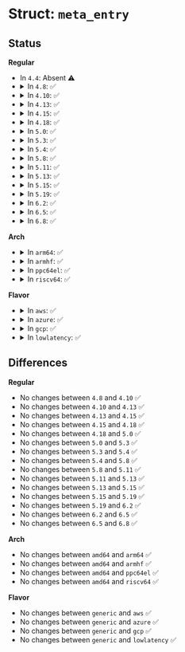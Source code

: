 # Struct: <code>meta_entry</code>

## Status
<b>Regular</b>
<ul>
<li>
In <code>4.4</code>: Absent ⚠️
</li>
<li>
<details>
<summary>In <code>4.8</code>: ✅</summary>

```c
struct meta_entry {
    u64 data_block;
    unsigned int index_block;
    short unsigned int offset;
    short unsigned int pad;
};
```
</details>
</li>
<li>
<details>
<summary>In <code>4.10</code>: ✅</summary>

```c
struct meta_entry {
    u64 data_block;
    unsigned int index_block;
    short unsigned int offset;
    short unsigned int pad;
};
```
</details>
</li>
<li>
<details>
<summary>In <code>4.13</code>: ✅</summary>

```c
struct meta_entry {
    u64 data_block;
    unsigned int index_block;
    short unsigned int offset;
    short unsigned int pad;
};
```
</details>
</li>
<li>
<details>
<summary>In <code>4.15</code>: ✅</summary>

```c
struct meta_entry {
    u64 data_block;
    unsigned int index_block;
    short unsigned int offset;
    short unsigned int pad;
};
```
</details>
</li>
<li>
<details>
<summary>In <code>4.18</code>: ✅</summary>

```c
struct meta_entry {
    u64 data_block;
    unsigned int index_block;
    short unsigned int offset;
    short unsigned int pad;
};
```
</details>
</li>
<li>
<details>
<summary>In <code>5.0</code>: ✅</summary>

```c
struct meta_entry {
    u64 data_block;
    unsigned int index_block;
    short unsigned int offset;
    short unsigned int pad;
};
```
</details>
</li>
<li>
<details>
<summary>In <code>5.3</code>: ✅</summary>

```c
struct meta_entry {
    u64 data_block;
    unsigned int index_block;
    short unsigned int offset;
    short unsigned int pad;
};
```
</details>
</li>
<li>
<details>
<summary>In <code>5.4</code>: ✅</summary>

```c
struct meta_entry {
    u64 data_block;
    unsigned int index_block;
    short unsigned int offset;
    short unsigned int pad;
};
```
</details>
</li>
<li>
<details>
<summary>In <code>5.8</code>: ✅</summary>

```c
struct meta_entry {
    u64 data_block;
    unsigned int index_block;
    short unsigned int offset;
    short unsigned int pad;
};
```
</details>
</li>
<li>
<details>
<summary>In <code>5.11</code>: ✅</summary>

```c
struct meta_entry {
    u64 data_block;
    unsigned int index_block;
    short unsigned int offset;
    short unsigned int pad;
};
```
</details>
</li>
<li>
<details>
<summary>In <code>5.13</code>: ✅</summary>

```c
struct meta_entry {
    u64 data_block;
    unsigned int index_block;
    short unsigned int offset;
    short unsigned int pad;
};
```
</details>
</li>
<li>
<details>
<summary>In <code>5.15</code>: ✅</summary>

```c
struct meta_entry {
    u64 data_block;
    unsigned int index_block;
    short unsigned int offset;
    short unsigned int pad;
};
```
</details>
</li>
<li>
<details>
<summary>In <code>5.19</code>: ✅</summary>

```c
struct meta_entry {
    u64 data_block;
    unsigned int index_block;
    short unsigned int offset;
    short unsigned int pad;
};
```
</details>
</li>
<li>
<details>
<summary>In <code>6.2</code>: ✅</summary>

```c
struct meta_entry {
    u64 data_block;
    unsigned int index_block;
    short unsigned int offset;
    short unsigned int pad;
};
```
</details>
</li>
<li>
<details>
<summary>In <code>6.5</code>: ✅</summary>

```c
struct meta_entry {
    u64 data_block;
    unsigned int index_block;
    short unsigned int offset;
    short unsigned int pad;
};
```
</details>
</li>
<li>
<details>
<summary>In <code>6.8</code>: ✅</summary>

```c
struct meta_entry {
    u64 data_block;
    unsigned int index_block;
    short unsigned int offset;
    short unsigned int pad;
};
```
</details>
</li>
</ul>
<b>Arch</b>
<ul>
<li>
<details>
<summary>In <code>arm64</code>: ✅</summary>

```c
struct meta_entry {
    u64 data_block;
    unsigned int index_block;
    short unsigned int offset;
    short unsigned int pad;
};
```
</details>
</li>
<li>
<details>
<summary>In <code>armhf</code>: ✅</summary>

```c
struct meta_entry {
    u64 data_block;
    unsigned int index_block;
    short unsigned int offset;
    short unsigned int pad;
};
```
</details>
</li>
<li>
<details>
<summary>In <code>ppc64el</code>: ✅</summary>

```c
struct meta_entry {
    u64 data_block;
    unsigned int index_block;
    short unsigned int offset;
    short unsigned int pad;
};
```
</details>
</li>
<li>
<details>
<summary>In <code>riscv64</code>: ✅</summary>

```c
struct meta_entry {
    u64 data_block;
    unsigned int index_block;
    short unsigned int offset;
    short unsigned int pad;
};
```
</details>
</li>
</ul>
<b>Flavor</b>
<ul>
<li>
<details>
<summary>In <code>aws</code>: ✅</summary>

```c
struct meta_entry {
    u64 data_block;
    unsigned int index_block;
    short unsigned int offset;
    short unsigned int pad;
};
```
</details>
</li>
<li>
<details>
<summary>In <code>azure</code>: ✅</summary>

```c
struct meta_entry {
    u64 data_block;
    unsigned int index_block;
    short unsigned int offset;
    short unsigned int pad;
};
```
</details>
</li>
<li>
<details>
<summary>In <code>gcp</code>: ✅</summary>

```c
struct meta_entry {
    u64 data_block;
    unsigned int index_block;
    short unsigned int offset;
    short unsigned int pad;
};
```
</details>
</li>
<li>
<details>
<summary>In <code>lowlatency</code>: ✅</summary>

```c
struct meta_entry {
    u64 data_block;
    unsigned int index_block;
    short unsigned int offset;
    short unsigned int pad;
};
```
</details>
</li>
</ul>

## Differences
<b>Regular</b>
<ul>
<li>
No changes between <code>4.8</code> and <code>4.10</code> ✅
</li>
<li>
No changes between <code>4.10</code> and <code>4.13</code> ✅
</li>
<li>
No changes between <code>4.13</code> and <code>4.15</code> ✅
</li>
<li>
No changes between <code>4.15</code> and <code>4.18</code> ✅
</li>
<li>
No changes between <code>4.18</code> and <code>5.0</code> ✅
</li>
<li>
No changes between <code>5.0</code> and <code>5.3</code> ✅
</li>
<li>
No changes between <code>5.3</code> and <code>5.4</code> ✅
</li>
<li>
No changes between <code>5.4</code> and <code>5.8</code> ✅
</li>
<li>
No changes between <code>5.8</code> and <code>5.11</code> ✅
</li>
<li>
No changes between <code>5.11</code> and <code>5.13</code> ✅
</li>
<li>
No changes between <code>5.13</code> and <code>5.15</code> ✅
</li>
<li>
No changes between <code>5.15</code> and <code>5.19</code> ✅
</li>
<li>
No changes between <code>5.19</code> and <code>6.2</code> ✅
</li>
<li>
No changes between <code>6.2</code> and <code>6.5</code> ✅
</li>
<li>
No changes between <code>6.5</code> and <code>6.8</code> ✅
</li>
</ul>
<b>Arch</b>
<ul>
<li>
No changes between <code>amd64</code> and <code>arm64</code> ✅
</li>
<li>
No changes between <code>amd64</code> and <code>armhf</code> ✅
</li>
<li>
No changes between <code>amd64</code> and <code>ppc64el</code> ✅
</li>
<li>
No changes between <code>amd64</code> and <code>riscv64</code> ✅
</li>
</ul>
<b>Flavor</b>
<ul>
<li>
No changes between <code>generic</code> and <code>aws</code> ✅
</li>
<li>
No changes between <code>generic</code> and <code>azure</code> ✅
</li>
<li>
No changes between <code>generic</code> and <code>gcp</code> ✅
</li>
<li>
No changes between <code>generic</code> and <code>lowlatency</code> ✅
</li>
</ul>
